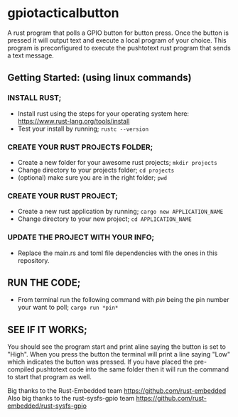 # gpiotacticalbutton

A rust program that polls a GPIO button for button press. Once the button is pressed it will output text and execute a local program of your choice.
This program is preconfigured to execute the pushtotext rust program that sends a text message.

## Getting Started: (using linux commands)

### INSTALL RUST;
- Install rust using the steps for your operating system here: https://www.rust-lang.org/tools/install
- Test your install by running; `rustc --version`

### CREATE YOUR RUST PROJECTS FOLDER;
- Create a new folder for your awesome rust projects; `mkdir projects`
- Change directory to your projects folder; `cd projects`
- (optional) make sure you are in the right folder; `pwd`

### CREATE YOUR RUST PROJECT;
- Create a new rust application by running; `cargo new APPLICATION_NAME`
- Change directory to your new project; `cd APPLICATION_NAME`

### UPDATE THE PROJECT WITH YOUR INFO;
- Replace the main.rs and toml file dependencies with the ones in this repository.

## RUN THE CODE;
- From terminal run the following command with *pin* being the pin number your want to poll; `cargo run *pin*`

## SEE IF IT WORKS;
You should see the program start and print aline saying the button is set to "High". When you press the button the terminal will print a line saying "Low" which indicates the button was pressed. If you have placed the pre-compiled pushtotext code into the same folder then it will run the command to start that program as well.

Big thanks to the Rust-Embedded team https://github.com/rust-embedded
Also big thanks to the rust-sysfs-gpio team https://github.com/rust-embedded/rust-sysfs-gpio
